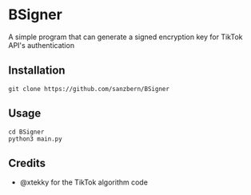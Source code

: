 # BSigner
A simple program that can generate a signed encryption key for TikTok API's authentication 

## Installation

```
git clone https://github.com/sanzbern/BSigner
```

## Usage

```
cd BSigner
python3 main.py
```

## Credits

- @xtekky for the TikTok algorithm code
